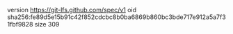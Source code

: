 version https://git-lfs.github.com/spec/v1
oid sha256:fe89d5e15b91c42f852cdcbc8b0ba6869b860bc3bde717e912a5a7f31fbf9828
size 309

